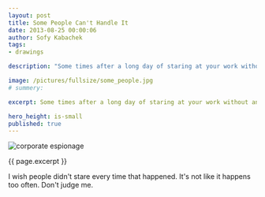 ```yaml
---
layout: post
title: Some People Can't Handle It
date: 2013-08-25 00:00:06
author: Sofy Kabachek
tags:
- drawings

description: "Some times after a long day of staring at your work without any progress, the only logical thing to do is - go crazy. I wish people didn't stare every time that happened. It's not like it happens too often. Don't judge me."

image: /pictures/fullsize/some_people.jpg
# summery:

excerpt: Some times after a long day of staring at your work without any progress, the only logical thing to do is - go crazy.

hero_height: is-small
published: true
---
```


![corporate espionage]({{page.image}})

{{ page.excerpt }}

I wish people didn't stare every time that happened. It's not like it happens too often. Don't judge me.

